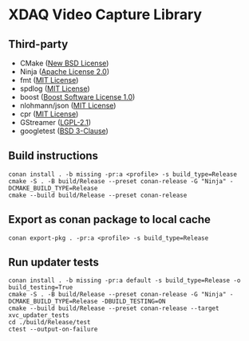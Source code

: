 # XDAQ Video Capture Library

## Third-party

* CMake ([New BSD License](https://github.com/Kitware/CMake/blob/master/Copyright.txt))
* Ninja ([Apache License 2.0](https://github.com/ninja-build/ninja/blob/master/COPYING))
* fmt ([MIT License](https://github.com/fmtlib/fmt/blob/master/LICENSE))
* spdlog ([MIT License](https://github.com/gabime/spdlog/blob/v1.x/LICENSE))
* boost ([Boost Software License 1.0](https://github.com/boostorg/boost/blob/master/LICENSE_1_0.txt))
* nlohmann/json ([MIT License](https://github.com/nlohmann/json/blob/develop/LICENSE.MIT))
* cpr ([MIT License](https://github.com/libcpr/cpr/blob/master/LICENSE))
* GStreamer ([LGPL-2.1](https://github.com/GStreamer/gstreamer/blob/main/LICENSE))
* googletest ([BSD 3-Clause](https://github.com/google/googletest/blob/main/LICENSE))

## Build instructions
    conan install . -b missing -pr:a <profile> -s build_type=Release
    cmake -S . -B build/Release --preset conan-release -G "Ninja" -DCMAKE_BUILD_TYPE=Release
    cmake --build build/Release --preset conan-release
    
## Export as conan package to local cache
    conan export-pkg . -pr:a <profile> -s build_type=Release

## Run updater tests
    conan install . -b missing -pr:a default -s build_type=Release -o build_testing=True
    cmake -S . -B build/Release --preset conan-release -G "Ninja" -DCMAKE_BUILD_TYPE=Release -DBUILD_TESTING=ON
    cmake --build build/Release --preset conan-release --target xvc_updater_tests
    cd ./build/Release/test
    ctest --output-on-failure
